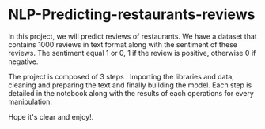 # NLP-Predicting-restaurants-reviews

In this project, we will predict reviews of restaurants.
We have a dataset that contains 1000 reviews in text format along with the sentiment of these reviews. The sentiment equal 1 or 0, 1 if the review is positive, otherwise 0 if negative.

The project is composed of 3 steps : Importing the libraries and data, cleaning and preparing the text and finally building the model.
Each step is detailed in the notebook along with the results of each operations for every manipulation.

Hope it's clear and enjoy!.
